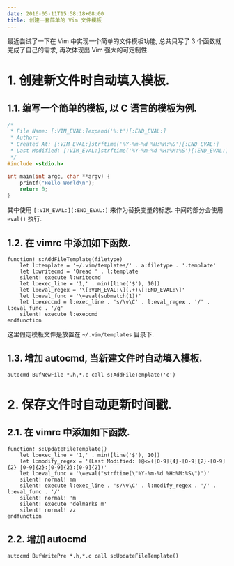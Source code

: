 ```yaml
---
date: 2016-05-11T15:58:18+08:00
title: 创建一套简单的 Vim 文件模板
---
```



最近尝试了一下在 Vim 中实现一个简单的文件模板功能, 总共只写了 3 个函数就完成了自己的需求,
再次体现出 Vim 强大的可定制性.
<!--more-->

# 1. 创建新文件时自动填入模板.

## 1.1. 编写一个简单的模板, 以 C 语言的模板为例.

``` C
/*
 * File Name: [:VIM_EVAL:]expand('%:t')[:END_EVAL:]
 * Author:
 * Created At: [:VIM_EVAL:]strftime('%Y-%m-%d %H:%M:%S')[:END_EVAL:]
 * Last Modified: [:VIM_EVAL:]strftime('%Y-%m-%d %H:%M:%S')[:END_EVAL:]
 */
#include <stdio.h>

int main(int argc, char **argv) {
    printf("Hello World\n");
    return 0;
}
```

其中使用 `[:VIM_EVAL:][:END_EVAL:]` 来作为替换变量的标志. 中间的部分会使用 `eval()` 执行.

## 1.2. 在 vimrc 中添加如下函数.

``` Vim
function! s:AddFileTemplate(filetype)
    let l:template = '~/.vim/templates/' . a:filetype . '.template'
    let l:writecmd = '0read ' . l:template
    silent! execute l:writecmd
    let l:exec_line = '1,' . min([line('$'), 10])
    let l:eval_regex = '\[:VIM_EVAL:\](.+)\[:END_EVAL:\]'
    let l:eval_func = '\=eval(submatch(1))'
    let l:execcmd = l:exec_line . 's/\v\C' . l:eval_regex . '/' . l:eval_func . '/g'
    silent! execute l:execcmd
endfunction
```

这里假定模板文件是放置在 `~/.vim/templates` 目录下.

## 1.3. 增加 autocmd, 当新建文件时自动填入模板.

``` Vim
autocmd BufNewFile *.h,*.c call s:AddFileTemplate('c')
```

# 2. 保存文件时自动更新时间戳.

## 2.1. 在 vimrc 中添加如下函数.

``` Vim
function! s:UpdateFileTemplate()
    let l:exec_line = '1,' . min([line('$'), 10])
    let l:modify_regex = '(Last Modified: )@<=([0-9]{4}-[0-9]{2}-[0-9]{2} [0-9]{2}:[0-9]{2}:[0-9]{2})'
    let l:eval_func = '\=eval("strftime(\"%Y-%m-%d %H:%M:%S\")")'
    silent! normal! mm
    silent! execute l:exec_line . 's/\v\C' . l:modify_regex . '/' . l:eval_func . '/'
    silent! normal! 'm
    silent! execute 'delmarks m'
    silent! normal! zz
endfunction
```

## 2.2. 增加 autocmd

``` Vim
autocmd BufWritePre *.h,*.c call s:UpdateFileTemplate()
```
